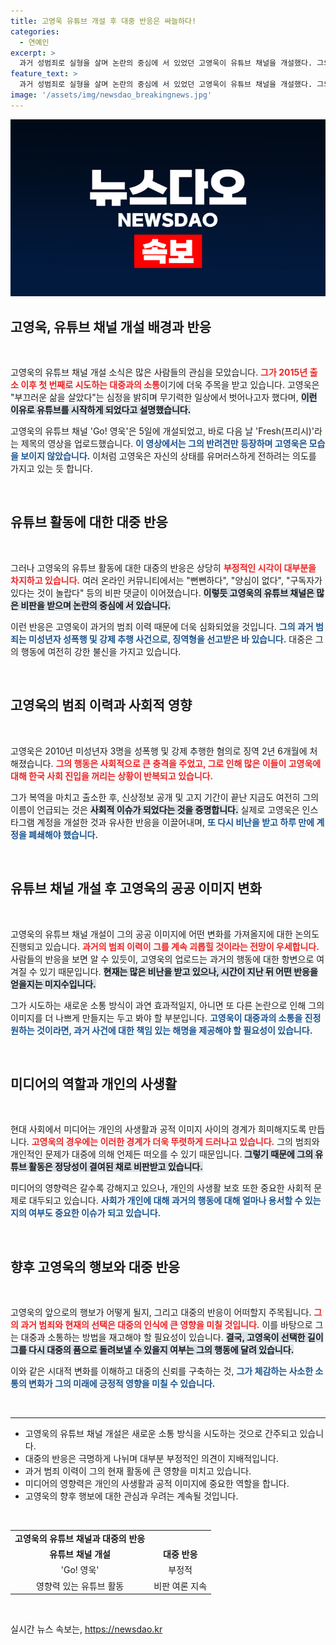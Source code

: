 ```yaml
---
title: 고영욱 유튜브 개설 후 대중 반응은 싸늘하다!
categories:
  - 연예인
excerpt: >
  과거 성범죄로 실형을 살며 논란의 중심에 서 있었던 고영욱이 유튜브 채널을 개설했다. 그의 첫 영상은 반려견만 등장하지만, 비난 여론이 거세다. 과연 그는 이 순간을 어떻게 극복할까? 클릭해 더 알아보세요!
feature_text: >
  과거 성범죄로 실형을 살며 논란의 중심에 서 있었던 고영욱이 유튜브 채널을 개설했다. 그의 첫 영상은 반려견만 등장하지만, 비난 여론이 거세다. 과연 그는 이 순간을 어떻게 극복할까? 클릭해 더 알아보세요!
image: '/assets/img/newsdao_breakingnews.jpg'
---
```


<p><img src="/assets/img/newsdao_breakingnews.jpg" alt="cryptoinkorea 속보" /></p>

<h2 data-ke-size="size26">고영욱, 유튜브 채널 개설 배경과 반응</h2>

<p data-ke-size="size16">&nbsp;</p>

<p>고영욱의 유튜브 채널 개설 소식은 많은 사람들의 관심을 모았습니다. <b><span style="color: #ee2323;">그가 2015년 출소 이후 첫 번째로 시도하는 대중과의 소통</span></b>이기에 더욱 주목을 받고 있습니다. 고영욱은 "부끄러운 삶을 살았다"는 심정을 밝히며 무기력한 일상에서 벗어나고자 했다며, <b><span style="background-color: #21538527;">이런 이유로 유튜브를 시작하게 되었다고 설명했습니다.</span></b> </p>

<p>고영욱의 유튜브 채널 'Go! 영욱'은 5일에 개설되었고, 바로 다음 날 'Fresh(프리시)'라는 제목의 영상을 업로드했습니다. <b><span style="color: #1a5490;">이 영상에서는 그의 반려견만 등장하며 고영욱은 모습을 보이지 않았습니다.</span></b> 이처럼 고영욱은 자신의 상태를 유머러스하게 전하려는 의도를 가지고 있는 듯 합니다. </p>

<p data-ke-size="size16">&nbsp;</p>

<h2 data-ke-size="size26">유튜브 활동에 대한 대중 반응</h2>

<p data-ke-size="size16">&nbsp;</p>

<p>그러나 고영욱의 유튜브 활동에 대한 대중의 반응은 상당히 <b><span style="color: #ee2323;">부정적인 시각이 대부분을 차지하고 있습니다.</span></b> 여러 온라인 커뮤니티에서는 "뻔뻔하다", "양심이 없다", "구독자가 있다는 것이 놀랍다" 등의 비판 댓글이 이어졌습니다. <b><span style="background-color: #21538527;">이렇듯 고영욱의 유튜브 채널은 많은 비판을 받으며 논란의 중심에 서 있습니다.</span></b></p>

<p>이런 반응은 고영욱이 과거의 범죄 이력 때문에 더욱 심화되었을 것입니다. <b><span style="color: #1a5490;">그의 과거 범죄는 미성년자 성폭행 및 강제 추행 사건으로, 징역형을 선고받은 바 있습니다.</span></b> 대중은 그의 행동에 여전히 강한 불신을 가지고 있습니다. </p>

<p data-ke-size="size16">&nbsp;</p>

<h2 data-ke-size="size26">고영욱의 범죄 이력과 사회적 영향</h2>

<p data-ke-size="size16">&nbsp;</p>

<p>고영욱은 2010년 미성년자 3명을 성폭행 및 강제 추행한 혐의로 징역 2년 6개월에 처해졌습니다. <b><span style="color: #ee2323;">그의 행동은 사회적으로 큰 충격을 주었고, 그로 인해 많은 이들이 고영욱에 대해 한국 사회 진입을 꺼리는 상황이 반복되고 있습니다.</span></b> </p>

<p>그가 복역을 마치고 출소한 후, 신상정보 공개 및 고지 기간이 끝난 지금도 여전히 그의 이름이 언급되는 것은 <b><span style="background-color: #21538527;">사회적 이슈가 되었다는 것을 증명합니다.</span></b> 실제로 고영욱은 인스타그램 계정을 개설한 것과 유사한 반응을 이끌어내며, <b><span style="color: #1a5490;">또 다시 비난을 받고 하루 만에 계정을 폐쇄해야 했습니다.</span></b> </p>

<p data-ke-size="size16">&nbsp;</p>

<h2 data-ke-size="size26">유튜브 채널 개설 후 고영욱의 공공 이미지 변화</h2>

<p data-ke-size="size16">&nbsp;</p>

<p>고영욱의 유튜브 채널 개설이 그의 공공 이미지에 어떤 변화를 가져올지에 대한 논의도 진행되고 있습니다. <b><span style="color: #ee2323;">과거의 범죄 이력이 그를 계속 괴롭힐 것이라는 전망이 우세합니다.</span></b> 사람들의 반응을 보면 알 수 있듯이, 고영욱의 업로드는 과거의 행동에 대한 항변으로 여겨질 수 있기 때문입니다. <b><span style="background-color: #21538527;">현재는 많은 비난을 받고 있으나, 시간이 지난 뒤 어떤 반응을 얻을지는 미지수입니다.</span></b> </p>

<p>그가 시도하는 새로운 소통 방식이 과연 효과적일지, 아니면 또 다른 논란으로 인해 그의 이미지를 더 나쁘게 만들지는 두고 봐야 할 부분입니다. <b><span style="color: #1a5490;">고영욱이 대중과의 소통을 진정 원하는 것이라면, 과거 사건에 대한 책임 있는 해명을 제공해야 할 필요성이 있습니다.</span></b> </p>

<p data-ke-size="size16">&nbsp;</p>

<h2 data-ke-size="size26">미디어의 역할과 개인의 사생활</h2>

<p data-ke-size="size16">&nbsp;</p>

<p>현대 사회에서 미디어는 개인의 사생활과 공적 이미지 사이의 경계가 희미해지도록 만듭니다. <b><span style="color: #ee2323;">고영욱의 경우에는 이러한 경계가 더욱 뚜렷하게 드러나고 있습니다.</span></b> 그의 범죄와 개인적인 문제가 대중에 의해 언제든 떠오를 수 있기 때문입니다. <b><span style="background-color: #21538527;">그렇기 때문에 그의 유튜브 활동은 정당성이 결여된 채로 비판받고 있습니다.</span></b> </p>

<p>미디어의 영향력은 갈수록 강해지고 있으나, 개인의 사생활 보호 또한 중요한 사회적 문제로 대두되고 있습니다. <b><span style="color: #1a5490;">사회가 개인에 대해 과거의 행동에 대해 얼마나 용서할 수 있는지의 여부도 중요한 이슈가 되고 있습니다.</span></b> </p>

<p data-ke-size="size16">&nbsp;</p>

<h2 data-ke-size="size26">향후 고영욱의 행보와 대중 반응</h2>

<p data-ke-size="size16">&nbsp;</p>

<p>고영욱의 앞으로의 행보가 어떻게 될지, 그리고 대중의 반응이 어떠할지 주목됩니다. <b><span style="color: #ee2323;">그의 과거 범죄와 현재의 선택은 대중의 인식에 큰 영향을 미칠 것입니다.</span></b> 이를 바탕으로 그는 대중과 소통하는 방법을 재고해야 할 필요성이 있습니다. <b><span style="background-color: #21538527;">결국, 고영욱이 선택한 길이 그를 다시 대중의 품으로 돌려보낼 수 있을지 여부는 그의 행동에 달려 있습니다.</span></b> </p>

<p>이와 같은 시대적 변화를 이해하고 대중의 신뢰를 구축하는 것, <b><span style="color: #1a5490;">그가 체감하는 사소한 소통의 변화가 그의 미래에 긍정적 영향을 미칠 수 있습니다.</span></b> </p>

<p data-ke-size="size16">&nbsp;</p>

<hr>

<ul>
<li>고영욱의 유튜브 채널 개설은 새로운 소통 방식을 시도하는 것으로 간주되고 있습니다.</li>
<li>대중의 반응은 극명하게 나뉘며 대부분 부정적인 의견이 지배적입니다.</li>
<li>과거 범죄 이력이 그의 현재 활동에 큰 영향을 미치고 있습니다.</li>
<li>미디어의 영향력은 개인의 사생활과 공적 이미지에 중요한 역할을 합니다.</li>
<li>고영욱의 향후 행보에 대한 관심과 우려는 계속될 것입니다.</li>
</ul>

<p data-ke-size="size16">&nbsp;</p> 

<table>
<tr>
<td style="text-align: center; height: 17px;"><b>고영욱의 유튜브 채널과 대중의 반응</b></td>
</tr>
<tr>
<td style="text-align: center; height: 17px;"><b>유튜브 채널 개설</b></td>
<td style="text-align: center; height: 17px;"><b>대중 반응</b></td>
</tr>
<tr>
<td style="text-align: center; height: 17px;">'Go! 영욱'</td>
<td style="text-align: center; height: 17px;">부정적</td>
</tr>
<tr>
<td style="text-align: center; height: 17px;">영향력 있는 유튜브 활동</td>
<td style="text-align: center; height: 17px;">비판 여론 지속</td>
</tr>
</table> 

<p data-ke-size="size16">&nbsp;</p>
실시간 뉴스 속보는, <a href="https://newsdao.kr" rel="dofollow">https://newsdao.kr</a>


